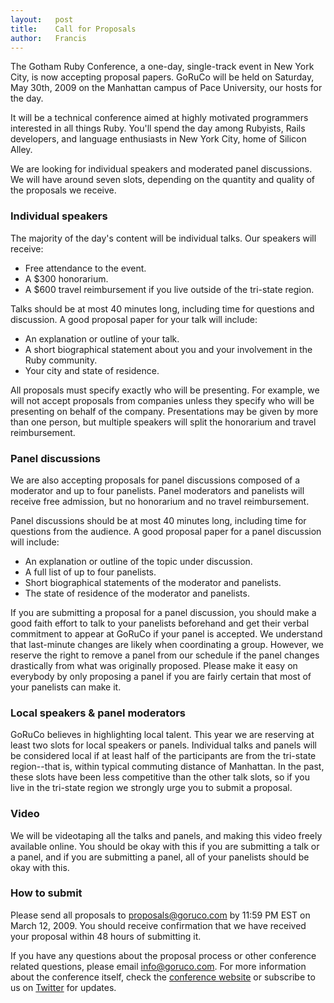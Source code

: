 ```yaml
---
layout:   post
title:    Call for Proposals
author:   Francis
---
```


The Gotham Ruby Conference, a one-day, single-track event in New York City, is now accepting proposal papers. GoRuCo will be held on
Saturday, May 30th, 2009 on the Manhattan campus of Pace University, our hosts
for the day.

It will be a technical conference aimed at highly motivated programmers
interested in all things Ruby. You'll spend the day among Rubyists, Rails
developers, and language enthusiasts in New York City, home of Silicon Alley.

We are looking for individual speakers and moderated panel discussions. We will have around seven slots, depending on the quantity and quality of the proposals we receive.

### Individual speakers

The majority of the day's content will be individual talks. Our speakers will receive:

* Free attendance to the event.
* A $300 honorarium.
* A $600 travel reimbursement if you live outside of the tri-state region.

Talks should be at most 40 minutes long, including time for questions
and discussion. A good proposal paper for your talk will include:

 * An explanation or outline of your talk.
 * A short biographical statement about you and your involvement in the Ruby community.
 * Your city and state of residence.

All proposals must specify exactly who will be presenting. For example, we will
not accept proposals from companies unless they specify who will be presenting
on behalf of the company. Presentations may be given by more than one
person, but multiple speakers will split the honorarium and travel reimbursement.

### Panel discussions

We are also accepting proposals for panel discussions composed of a moderator and up to four panelists. Panel moderators and panelists will receive free admission, but no honorarium and no travel reimbursement.

Panel discussions should be at most 40 minutes long, including time for questions from the audience. A good proposal paper for a panel discussion will include:

* An explanation or outline of the topic under discussion.
* A full list of up to four panelists.
* Short biographical statements of the moderator and panelists.
* The state of residence of the moderator and panelists.
 
If you are submitting a proposal for a panel discussion, you should make a good faith effort to talk to your panelists beforehand and get their verbal commitment to appear at GoRuCo if your panel is accepted. We understand that last-minute changes are likely when coordinating a group. However, we reserve the right to remove a panel from our schedule if the panel changes drastically from what was originally proposed. Please make it easy on everybody by only proposing a panel if you are fairly certain that most of your panelists can make it.

### Local speakers & panel moderators

GoRuCo believes in highlighting local talent. This year we are reserving at least two slots for local speakers or panels. Individual talks and panels will be considered local if at least half of the participants are from the tri-state region--that is, within typical commuting distance of Manhattan. In the past, these slots have been less competitive than the other talk slots, so if you live in the tri-state region we strongly urge you to submit a proposal.

### Video

We will be videotaping all the talks and panels, and making this video freely available online. You should be okay with this if you are submitting a talk or a panel, and if you are submitting a panel, all of your panelists should be okay with this.

### How to submit

Please send all proposals to [proposals@goruco.com][1] by 11:59 PM EST on March 12, 2009. You should receive confirmation that we have received your proposal within 48 hours of submitting it.

[1]: mailto:proposals@goruco.com

If you have any questions about the proposal process or other conference
related questions, please email [info@goruco.com][2]. For more information about the conference itself, check the [conference website][3] or subscribe to us on  [Twitter][4] for updates.

[2]: mailto:info@goruco.com
[3]: http://www.goruco.com/
[4]: http://twitter.com/goruco
